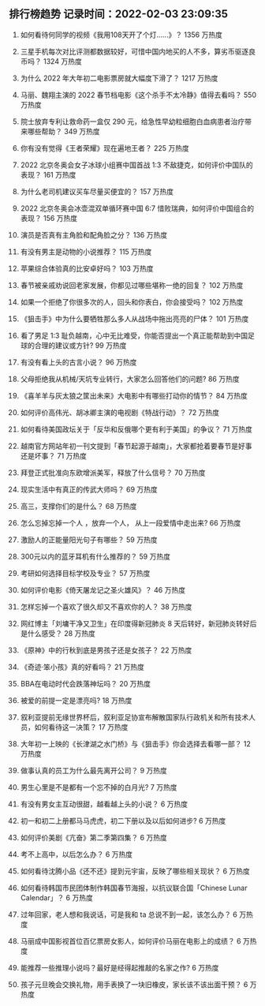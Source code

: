 
## 排行榜趋势 记录时间：2022-02-03 23:09:35
  
  1. 如何看待何同学的视频《我用108天开了个灯......》？ 1356 万热度
    
  2. 三星手机每次对比评测都数据较好，可惜中国内地买的人不多，算劣币驱逐良币吗？ 1324 万热度
    
  3. 为什么 2022 年大年初二电影票房就大幅度下滑了？ 1217 万热度
    
  4. 马丽、魏翔主演的 2022 春节档电影《这个杀手不太冷静》值得去看吗？ 550 万热度
    
  5. 院士放弃专利让救命药一盒仅 290 元，给急性早幼粒细胞白血病患者治疗带来哪些帮助？ 349 万热度
    
  6. 你有没有觉得《王者荣耀》现在遍地王者？ 225 万热度
    
  7. 2022 北京冬奥会女子冰球小组赛中国首战 1:3 不敌捷克，如何评价中国队的表现？ 161 万热度
    
  8. 为什么老司机建议买车尽量买便宜的？ 157 万热度
    
  9. 2022 北京冬奥会冰壶混双单循环赛中国 6:7 惜败瑞典，如何评价中国组合的表现？ 156 万热度
    
  10. 演员是否真有主角脸和配角脸之分？ 136 万热度
    
  11. 有没有男主是动物的小说推荐？ 115 万热度
    
  12. 苹果综合体验真的比安卓好吗？ 103 万热度
    
  13. 春节被亲戚劝说回老家发展，你都见过哪些堪称一绝的回复？ 102 万热度
    
  14. 如果一个拒绝了你很多次的人，回头和你表白，你会接受吗？ 102 万热度
    
  15. 《狙击手》中为什么要牺牲那么多人从战场中拖出亮亮的尸体？ 101 万热度
    
  16. 看了男足 1:3 耻负越南，心中无比难受，你能否提出一个真正能帮助到中国足球的合理的建议或方针? 99 万热度
    
  17. 有没有看上头的古言小说？ 96 万热度
    
  18. 父母拒绝我从机械/天坑专业转行，大家怎么回答他们的问题? 86 万热度
    
  19. 《喜羊羊与灰太狼之筐出未来》大电影中有哪些打动你的情节？ 84 万热度
    
  20. 如何评价高伟光、胡冰卿主演的电视剧《特战行动》？ 72 万热度
    
  21. 如何看待美国政坛关于「反华和反俄哪个更有利于美国」的争议？ 71 万热度
    
  22. 越南官方网站年初一刊文提到「春节起源于越南」，大家都抢着要春节是好事还是坏事？ 71 万热度
    
  23. 拜登正式批准向东欧增派美军，释放了什么信号？ 70 万热度
    
  24. 现实生活中有真正的传武大师吗？ 69 万热度
    
  25. 高三，支撑你们的是什么？ 68 万热度
    
  26. 怎么忘掉忘掉一个人 ，放弃一个人， 从上一段爱情中走出来? 66 万热度
    
  27. 激励人的正能量阳光句子有哪些？ 59 万热度
    
  28. 300元以内的蓝牙耳机有什么推荐的？ 59 万热度
    
  29. 考研如何选择目标学校及专业？ 57 万热度
    
  30. 如何评价电影《倚天屠龙记之圣火雄风》？ 46 万热度
    
  31. 怎样忘掉一个喜欢了很久却又不喜欢你的人？ 38 万热度
    
  32. 网红博主「刘墉干净又卫生」在印度得新冠肺炎 8 天后转好，新冠肺炎转好后是什么感受？ 28 万热度
    
  33. 《原神》中的行秋到底是男孩子还是女孩子？ 22 万热度
    
  34. 《奇迹·笨小孩》真的好看吗？ 21 万热度
    
  35. BBA在电动时代会跌落神坛吗？ 20 万热度
    
  36. 被爱的前提一定是漂亮吗? 18 万热度
    
  37. 叙利亚提前无缘世界杯后，叙利亚足协宣布解散国家队行政机关和所有技术人员，如何看待这一决策？ 17 万热度
    
  38. 大年初一上映的《长津湖之水门桥》与《狙击手》你会选择去看哪一部？ 12 万热度
    
  39. 做事认真的员工为什么最先离开公司？ 9 万热度
    
  40. 男生心里是不是都有一个忘不掉的白月光? 7 万热度
    
  41. 有没有男女主互动很甜，越看越上头的小说？ 6 万热度
    
  42. 初一和初二上册都马马虎虎，初二下册以及以后如何进步? 6 万热度
    
  43. 如何评价美剧《亢奋》第二季第四集？ 6 万热度
    
  44. 考不上高中，以后怎么办？ 6 万热度
    
  45. 如何看待沈腾小品《还不还》提到元宇宙，反映了哪些相关现状？ 6 万热度
    
  46. 如何看待韩国市民团体制作韩国春节海报，以抗议联合国「Chinese Lunar Calendar」？ 6 万热度
    
  47. 过年回家，老人想和我说话，可是我和 ta 总说不到一起，该怎么办？ 6 万热度
    
  48. 马丽成中国影视首位百亿票房女影人，如何评价马丽在电影上的成绩？ 6 万热度
    
  49. 能推荐一些推理小说吗？最好是经得起推敲的名家之作? 6 万热度
    
  50. 孩子元旦晚会交换礼物，用手表换了一块旧橡皮，家长该不该出面干预？ 6 万热度
    
